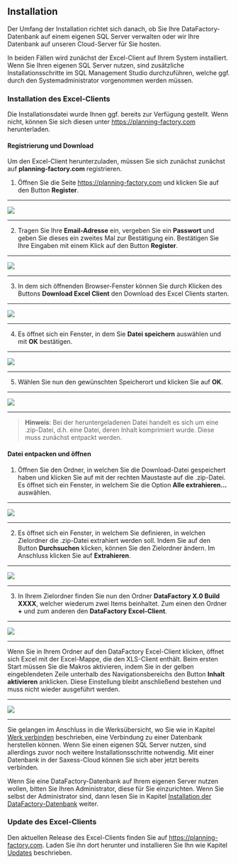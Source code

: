 ## Installation

Der Umfang der Installation richtet sich danach, ob Sie Ihre DataFactory-Datenbank auf einem eigenen SQL Server verwalten oder wir Ihre Datenbank auf unseren Cloud-Server für Sie hosten. 

In beiden Fällen wird zunächst der Excel-Client auf Ihrem System installiert. Wenn Sie Ihren eigenen SQL Server nutzen, sind zusätzliche Installationsschritte im SQL Management Studio durchzuführen, welche ggf. durch den Systemadministrator vorgenommen werden müssen.

### Installation des Excel-Clients

Die Installationsdatei wurde Ihnen ggf. bereits zur Verfügung gestellt. Wenn nicht, können Sie sich diesen unter <https://planning-factory.com> herunterladen.

#### Registrierung und Download

Um den Excel-Client herunterzuladen, müssen Sie sich zunächst zunächst auf **planning-factory.com** registrieren.

1) Öffnen Sie die Seite <https://planning-factory.com> und klicken Sie auf den Button **Register**.

---
![](/assets/iu1.png) 

---
2) Tragen Sie Ihre **Email-Adresse** ein, vergeben Sie ein **Passwort** und geben Sie dieses ein zweites Mal zur Bestätigung ein. Bestätigen Sie Ihre Eingaben mit einem Klick auf den Button **Register**.

---
![](/assets/iu2.png)

---

3) In dem sich öffnenden Browser-Fenster können Sie durch Klicken des Buttons **Download Excel Client** den Download des Excel Clients starten. 

---
![](/assets/iu3.png)

---

4) Es öffnet sich ein Fenster, in dem Sie **Datei speichern** auswählen und mit **OK** bestätigen. 

---
![](/assets/iu4.png)

---

5) Wählen Sie nun den gewünschten Speicherort und klicken Sie auf **OK**.

---
![](/assets/iu5.png)

---

> **Hinweis**: Bei der heruntergeladenen Datei handelt es sich um eine .zip-Datei, d.h. eine Datei, deren Inhalt komprimiert wurde. Diese muss zunächst entpackt werden.

#### Datei entpacken und öffnen

1) Öffnen Sie den Ordner, in welchen Sie die Download-Datei gespeichert haben und klicken Sie auf mit der rechten Maustaste auf die .zip-Datei. Es öffnet sich ein Fenster, in welchem Sie die Option **Alle extrahieren...** auswählen.

---
![](/assets/iu6.png)

---

2) Es öffnet sich ein Fenster, in welchem Sie definieren, in welchen Zielordner die .zip-Datei extrahiert werden soll. Indem Sie auf den Button **Durchsuchen** klicken, können Sie den Zielordner ändern. Im Anschluss klicken Sie auf **Extrahieren**.

---
![](/assets/iu7.png)

---

3) In Ihrem Zielordner finden Sie nun den Ordner **DataFactory X.0 Build XXXX**, welcher wiederum zwei Items beinhaltet. Zum einen den Ordner **+** und zum anderen den **DataFactory Excel-Client**. 

---
![](/assets/iu8.png)

---

Wenn Sie in Ihrem Ordner auf den DataFactory Excel-Client klicken, öffnet sich Excel mit der Excel-Mappe, die den XLS-Client enthält. Beim ersten Start müssen Sie die Makros aktivieren, indem Sie in der gelben eingeblendeten Zeile unterhalb des Navigationsbereichs den Button **Inhalt aktivieren** anklicken. Diese Einstellung bleibt anschließend bestehen und muss nicht wieder ausgeführt werden.

---
![](/assets/iu9.png)

---

Sie gelangen im Anschluss in die Werksübersicht, wo Sie wie in Kapitel [Werk verbinden](werk/werk-verbinden.md) beschrieben, eine Verbindung zu einer Datenbank herstellen können. Wenn Sie einen eigenen SQL Server nutzen, sind allerdings zuvor noch weitere Installationsschritte notwendig. Mit einer Datenbank in der Saxess-Cloud können Sie sich aber jetzt bereits verbinden.

Wenn Sie eine DataFactory-Datenbank auf Ihrem eigenen Server nutzen wollen, bitten Sie Ihren Administrator, diese für Sie einzurichten. Wenn Sie selbst der Administrator sind, dann lesen Sie in Kapitel [Installation der DataFactory-Datenbank](../installation-der-datafactory-datenbank.md) weiter.

### Update des Excel-Clients

Den aktuellen Release des Excel-Clients finden Sie auf <https://planning-factory.com>. Laden Sie ihn dort herunter und installieren Sie Ihn wie Kapitel [Updates](updates.md) beschrieben.









